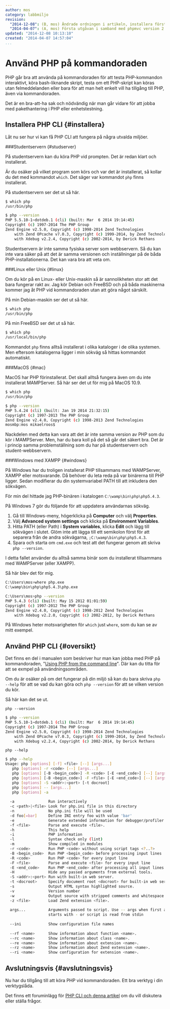 ```yaml
---
author: mos
category: labbmiljo
revision:
  "2014-12-08": (B, mos) Ändrade ordningen i artikeln, installera först.
  "2014-04-07": (A, mos) Första utgåvan i samband med phpmvc version 2.
updated: "2014-12-08 10:13:10"
created: "2014-04-07 14:57:04"
...
```

Använd PHP på kommandoraden
==================================

PHP går bra att använda på kommandoraden för att testa PHP-kommandon interaktivt, köra bash-liknande skript, testa om ett PHP-skript kan köras utan felmeddelanden eller bara för att man helt enkelt vill ha tillgång till PHP, även via kommandoraden.

Det är en bra-att-ha sak och nödvändig när man går vidare för att jobba med pakethantering i PHP eller enhetstestning. 

<!--more-->


Installera PHP CLI {#installera}
--------------------------------------

Låt nu ser hur vi kan få PHP CLI att fungera på några utvalda miljöer.



###Studentservern {#studserver}

På studentservern kan du köra PHP vid prompten. Det är redan klart och installerat. 

Är du osäker på vilket program som körs och var det är installerat, så kollar du det med kommandot `which`. Det säger var kommandot `php` finns installerat.

På studentservern ser det ut så här.

```bash
$ which php 
/usr/bin/php         

$ php --version                                                           
PHP 5.5.10-1~dotdeb.1 (cli) (built: Mar  6 2014 19:14:45)                  
Copyright (c) 1997-2014 The PHP Group                                      
Zend Engine v2.5.0, Copyright (c) 1998-2014 Zend Technologies              
    with Zend OPcache v7.0.3, Copyright (c) 1999-2014, by Zend Technologies
    with Xdebug v2.2.4, Copyright (c) 2002-2014, by Derick Rethans         
```

Studentservern är inte samma fysiska server som webbservern. Så du kan inte vara säker på att det är samma versionen och inställningar på de båda PHP-installationerna. Det kan vara bra att veta om.



###Linux eller Unix {#linux}

Om du kör på en Linux- eller Unix-maskin så är sannolikheten stor att det bara fungerar rakt av. Jag kör Debian och FreeBSD och på båda maskinerna kommer jag åt PHP vid kommandoraden utan att göra något särskilt.

På min Debian-maskin ser det ut så här.

```bash
$ which php 
/usr/bin/php         
```

På min FreeBSD ser det ut så här.

```bash
$ which php
/usr/local/bin/php
```

Kommandot `php` finns alltså installerat i olika kataloger i de olika systemen. Men eftersom katalogerna ligger i min sökväg så hittas kommandot automatiskt.



###MacOS {#mac}

MacOS har PHP förinstallerat. Det skall alltså fungera även om du inte installerat MAMPServer. Så här ser det ut för mig på MacOS 10.9.

```bash
$ which php
/usr/bin/php

$ php --version
PHP 5.4.24 (cli) (built: Jan 19 2014 21:32:15) 
Copyright (c) 1997-2013 The PHP Group
Zend Engine v2.4.0, Copyright (c) 1998-2013 Zend Technologies
mosmbp:mos mikaelroos$ 
```

Nackdelen med detta kan vara att det är inte samma version av PHP som du kör i MAMPServer. Men, har du bara koll på det så går det säkert bra. Det är i princip samma problemställning som du har på studentservern och student-webbservern.



###Windows med XAMPP {#windows}

På Windows har du troligen installerat PHP tillsammans med WAMPServer, XAMPP eller motsvarande. Då behöver du leta reda på var binärerna till PHP ligger. Sedan modifierar du din systemvariabel PATH till att inkludera den sökvägen.

För min del hittade jag PHP-binären i katalogen `C:\wamp\bin\php\php5.4.3`.

På Windows 7 gör du följande för att uppdatera användarnas sökväg.

1. Gå till Windows-meny, högerklicka på **Computer** och välj **Properties**. 
2. Välj **Advanced system settings** och klicka på **Environment Variables**.
3. Hitta PATH (eller Path) i **System variables**, klicka **Edit** och lägg till sökvägen i slutet. Glöm inte att lägga till ett semikolon först för att separera från de andra sökvägarna, `;C:\wamp\bin\php\php5.4.3`.
4. Spara och starta om `cmd.exe` och test att det fungerar genom att skriva `php --version`.

I detta fallet använder du alltså samma binär som du installerat tillsammans med WAMPServer (eller XAMPP).

Så här blev det för mig.

```bash
C:\Users\mos>where php.exe
C:\wamp\bin\php\php5.4.3\php.exe

C:\Users\mos>php --version
PHP 5.4.3 (cli) (built: May 15 2012 01:01:59)
Copyright (c) 1997-2012 The PHP Group
Zend Engine v2.4.0, Copyright (c) 1998-2012 Zend Technologies
    with Xdebug v2.2.0, Copyright (c) 2002-2012, by Derick Rethans
```

På Windows heter motsvarigheten för `which` just `where`, som du kan se av mitt exempel.



Använd PHP CLI {#oversikt}
--------------------------------------

Det finns en del i manualen som beskriver hur man kan jobba med PHP på kommandoraden, "[Using PHP from the command line](http://www.php.net/manual/en/features.commandline.php)". Där kan du titta för att se exmpel på användningsområden.

Om du är osäker på om det fungerar på din miljö så kan du bara skriva `php --help` för att se vad du kan göra och `php --version` för att se vilken version du kör.

Så här kan det se ut.

`php --version`

```bash
$ php --version                                                           
PHP 5.5.10-1~dotdeb.1 (cli) (built: Mar  6 2014 19:14:45)                  
Copyright (c) 1997-2014 The PHP Group                                      
Zend Engine v2.5.0, Copyright (c) 1998-2014 Zend Technologies              
    with Zend OPcache v7.0.3, Copyright (c) 1999-2014, by Zend Technologies
    with Xdebug v2.2.4, Copyright (c) 2002-2014, by Derick Rethans         
```

`php --help`

```bash
$ php --help                                                           
Usage: php [options] [-f] <file> [--] [args...]                                
   php [options] -r <code> [--] [args...]                                      
   php [options] [-B <begin_code>] -R <code> [-E <end_code>] [--] [args...]    
   php [options] [-B <begin_code>] -F <file> [-E <end_code>] [--] [args...]    
   php [options] -S <addr>:<port> [-t docroot]                                 
   php [options] -- [args...]                                                  
   php [options] -a                                                            
                                                                               
  -a               Run interactively                                           
  -c <path>|<file> Look for php.ini file in this directory                     
  -n               No php.ini file will be used                                
  -d foo[=bar]     Define INI entry foo with value 'bar'                       
  -e               Generate extended information for debugger/profiler         
  -f <file>        Parse and execute <file>.                                   
  -h               This help                                                   
  -i               PHP information                                             
  -l               Syntax check only (lint)                                    
  -m               Show compiled in modules                                    
  -r <code>        Run PHP <code> without using script tags <?..?>             
  -B <begin_code>  Run PHP <begin_code> before processing input lines          
  -R <code>        Run PHP <code> for every input line                         
  -F <file>        Parse and execute <file> for every input line               
  -E <end_code>    Run PHP <end_code> after processing all input lines         
  -H               Hide any passed arguments from external tools.              
  -S <addr>:<port> Run with built-in web server.                               
  -t <docroot>     Specify document root <docroot> for built-in web server.    
  -s               Output HTML syntax highlighted source.                      
  -v               Version number                                              
  -w               Output source with stripped comments and whitespace.        
  -z <file>        Load Zend extension <file>.                                 
                                                                               
  args...          Arguments passed to script. Use -- args when first argument 
                   starts with - or script is read from stdin                  
                                                                               
  --ini            Show configuration file names                               
                                                                               
  --rf <name>      Show information about function <name>.                     
  --rc <name>      Show information about class <name>.                        
  --re <name>      Show information about extension <name>.                    
  --rz <name>      Show information about Zend extension <name>.               
  --ri <name>      Show configuration for extension <name>.                    
```                                                                               




Avslutningsvis {#avslutningsvis}
--------------------------------------

Nu har du tillgång till att köra PHP vid kommandoraden. Ett bra verktyg i din verktygslåda.

Det finns ett foruminlägg för [PHP CLI och denna artikel](t/2235) om du vill diskutera eller ställa frågor.




